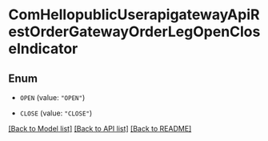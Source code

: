 # ComHellopublicUserapigatewayApiRestOrderGatewayOrderLegOpenCloseIndicator

## Enum


* `OPEN` (value: `"OPEN"`)

* `CLOSE` (value: `"CLOSE"`)


[[Back to Model list]](../README.md#documentation-for-models) [[Back to API list]](../README.md#documentation-for-api-endpoints) [[Back to README]](../README.md)


